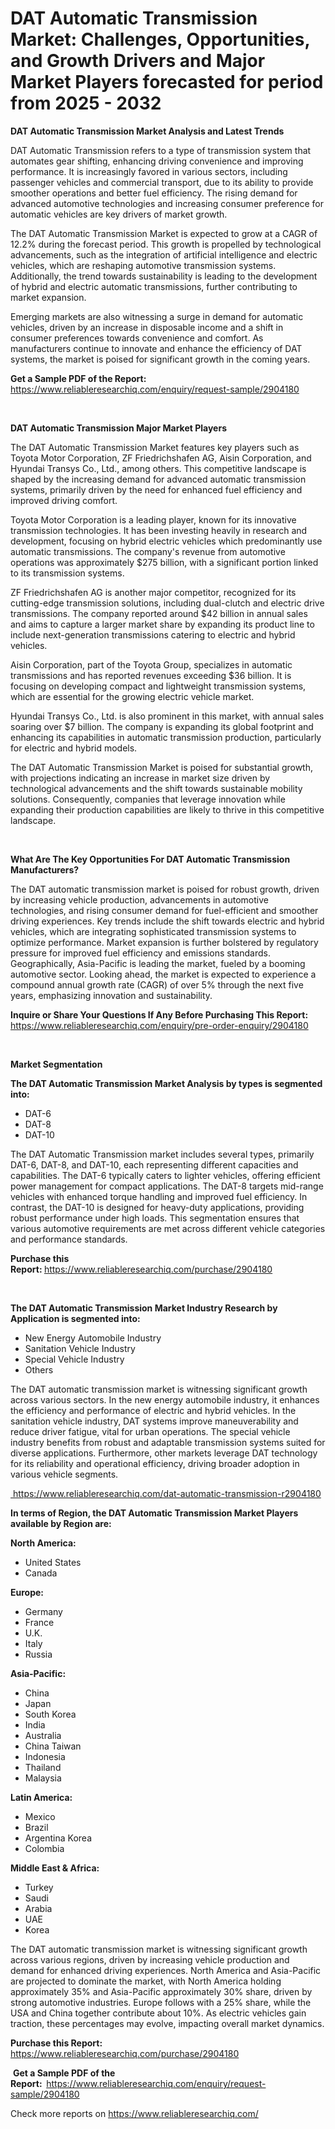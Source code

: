 <p><h1>DAT Automatic Transmission Market: Challenges, Opportunities, and Growth Drivers and Major Market Players forecasted for period from 2025 - 2032</h1></p><p><strong>DAT Automatic Transmission Market Analysis and Latest Trends</strong></p>
<p><p>DAT Automatic Transmission refers to a type of transmission system that automates gear shifting, enhancing driving convenience and improving performance. It is increasingly favored in various sectors, including passenger vehicles and commercial transport, due to its ability to provide smoother operations and better fuel efficiency. The rising demand for advanced automotive technologies and increasing consumer preference for automatic vehicles are key drivers of market growth.</p><p>The DAT Automatic Transmission Market is expected to grow at a CAGR of 12.2% during the forecast period. This growth is propelled by technological advancements, such as the integration of artificial intelligence and electric vehicles, which are reshaping automotive transmission systems. Additionally, the trend towards sustainability is leading to the development of hybrid and electric automatic transmissions, further contributing to market expansion. </p><p>Emerging markets are also witnessing a surge in demand for automatic vehicles, driven by an increase in disposable income and a shift in consumer preferences towards convenience and comfort. As manufacturers continue to innovate and enhance the efficiency of DAT systems, the market is poised for significant growth in the coming years.</p></p>
<p><strong>Get a Sample PDF of the Report:&nbsp;</strong> <a href="https://www.reliableresearchiq.com/enquiry/request-sample/2904180?utm_campaign=2180&utm_medium=2&utm_source=Github&utm_content=ia&utm_term=11032025&utm_id=dat-automatic-transmission">https://www.reliableresearchiq.com/enquiry/request-sample/2904180</a></p>
<p>&nbsp;</p>
<p><strong>DAT Automatic Transmission Major Market Players</strong></p>
<p><p>The DAT Automatic Transmission Market features key players such as Toyota Motor Corporation, ZF Friedrichshafen AG, Aisin Corporation, and Hyundai Transys Co., Ltd., among others. This competitive landscape is shaped by the increasing demand for advanced automatic transmission systems, primarily driven by the need for enhanced fuel efficiency and improved driving comfort.</p><p>Toyota Motor Corporation is a leading player, known for its innovative transmission technologies. It has been investing heavily in research and development, focusing on hybrid electric vehicles which predominantly use automatic transmissions. The company's revenue from automotive operations was approximately $275 billion, with a significant portion linked to its transmission systems.</p><p>ZF Friedrichshafen AG is another major competitor, recognized for its cutting-edge transmission solutions, including dual-clutch and electric drive transmissions. The company reported around $42 billion in annual sales and aims to capture a larger market share by expanding its product line to include next-generation transmissions catering to electric and hybrid vehicles.</p><p>Aisin Corporation, part of the Toyota Group, specializes in automatic transmissions and has reported revenues exceeding $36 billion. It is focusing on developing compact and lightweight transmission systems, which are essential for the growing electric vehicle market.</p><p>Hyundai Transys Co., Ltd. is also prominent in this market, with annual sales soaring over $7 billion. The company is expanding its global footprint and enhancing its capabilities in automatic transmission production, particularly for electric and hybrid models.</p><p>The DAT Automatic Transmission Market is poised for substantial growth, with projections indicating an increase in market size driven by technological advancements and the shift towards sustainable mobility solutions. Consequently, companies that leverage innovation while expanding their production capabilities are likely to thrive in this competitive landscape.</p></p>
<p>&nbsp;</p>
<p><strong>What Are The Key Opportunities For DAT Automatic Transmission Manufacturers?</strong></p>
<p><p>The DAT automatic transmission market is poised for robust growth, driven by increasing vehicle production, advancements in automotive technologies, and rising consumer demand for fuel-efficient and smoother driving experiences. Key trends include the shift towards electric and hybrid vehicles, which are integrating sophisticated transmission systems to optimize performance. Market expansion is further bolstered by regulatory pressure for improved fuel efficiency and emissions standards. Geographically, Asia-Pacific is leading the market, fueled by a booming automotive sector. Looking ahead, the market is expected to experience a compound annual growth rate (CAGR) of over 5% through the next five years, emphasizing innovation and sustainability.</p></p>
<p><strong>Inquire or Share Your Questions If Any Before Purchasing This Report:</strong> <a href="https://www.reliableresearchiq.com/enquiry/pre-order-enquiry/2904180?utm_campaign=2180&utm_medium=2&utm_source=Github&utm_content=ia&utm_term=11032025&utm_id=dat-automatic-transmission">https://www.reliableresearchiq.com/enquiry/pre-order-enquiry/2904180</a></p>
<p>&nbsp;</p>
<p><strong>Market Segmentation</strong></p>
<p><strong>The DAT Automatic Transmission Market Analysis by types is segmented into:</strong></p>
<p><ul><li>DAT-6</li><li>DAT-8</li><li>DAT-10</li></ul></p>
<p><p>The DAT Automatic Transmission market includes several types, primarily DAT-6, DAT-8, and DAT-10, each representing different capacities and capabilities. The DAT-6 typically caters to lighter vehicles, offering efficient power management for compact applications. The DAT-8 targets mid-range vehicles with enhanced torque handling and improved fuel efficiency. In contrast, the DAT-10 is designed for heavy-duty applications, providing robust performance under high loads. This segmentation ensures that various automotive requirements are met across different vehicle categories and performance standards.</p></p>
<p><strong>Purchase this Report:&nbsp;</strong><a href="https://www.reliableresearchiq.com/purchase/2904180?utm_campaign=2180&utm_medium=2&utm_source=Github&utm_content=ia&utm_term=11032025&utm_id=dat-automatic-transmission">https://www.reliableresearchiq.com/purchase/2904180</a></p>
<p>&nbsp;</p>
<p><strong>The DAT Automatic Transmission Market Industry Research by Application is segmented into:</strong></p>
<p><ul><li>New Energy Automobile Industry</li><li>Sanitation Vehicle Industry</li><li>Special Vehicle Industry</li><li>Others</li></ul></p>
<p><p>The DAT automatic transmission market is witnessing significant growth across various sectors. In the new energy automobile industry, it enhances the efficiency and performance of electric and hybrid vehicles. In the sanitation vehicle industry, DAT systems improve maneuverability and reduce driver fatigue, vital for urban operations. The special vehicle industry benefits from robust and adaptable transmission systems suited for diverse applications. Furthermore, other markets leverage DAT technology for its reliability and operational efficiency, driving broader adoption in various vehicle segments.</p></p>
<p><a href="https://www.reliableresearchiq.com/dat-automatic-transmission-r2904180?utm_campaign=2180&utm_medium=2&utm_source=Github&utm_content=ia&utm_term=11032025&utm_id=dat-automatic-transmission">&nbsp;https://www.reliableresearchiq.com/dat-automatic-transmission-r2904180</a></p>
<p><strong>In terms of Region, the DAT Automatic Transmission Market Players available by Region are:</strong></p>
<p>
    <p> <strong> North America: </strong>
        <ul>
            <li>United States</li>
            <li>Canada</li>
        </ul>
        </p> 
    <p> <strong> Europe: </strong>
        <ul>
            <li>Germany</li>
            <li>France</li>
            <li>U.K.</li>
            <li>Italy</li>
            <li>Russia</li>
        </ul>
        </p> 
    <p> <strong> Asia-Pacific: </strong>
        <ul>
            <li>China</li>
            <li>Japan</li>
            <li>South Korea</li>
            <li>India</li>
            <li>Australia</li>
            <li>China Taiwan</li>
            <li>Indonesia</li>
            <li>Thailand</li>
            <li>Malaysia</li>
        </ul>
        </p> 
    <p> <strong> Latin America: </strong>
        <ul>
            <li>Mexico</li>
            <li>Brazil</li>
            <li>Argentina Korea</li>
            <li>Colombia</li>
        </ul>
        </p> 
    <p> <strong> Middle East & Africa: </strong>
        <ul>
            <li>Turkey</li>
            <li>Saudi</li>
            <li>Arabia</li>
            <li>UAE</li>
            <li>Korea</li>
        </ul>
    </p>
    </p>
<p><p>The DAT automatic transmission market is witnessing significant growth across various regions, driven by increasing vehicle production and demand for enhanced driving experiences. North America and Asia-Pacific are projected to dominate the market, with North America holding approximately 35% and Asia-Pacific approximately 30% share, driven by strong automotive industries. Europe follows with a 25% share, while the USA and China together contribute about 10%. As electric vehicles gain traction, these percentages may evolve, impacting overall market dynamics.</p></p>
<p><strong>Purchase this Report: </strong><a href="https://www.reliableresearchiq.com/purchase/2904180?utm_campaign=2180&utm_medium=2&utm_source=Github&utm_content=ia&utm_term=11032025&utm_id=dat-automatic-transmission">https://www.reliableresearchiq.com/purchase/2904180</a></p>
<p>&nbsp;<strong>Get a Sample PDF of the Report:&nbsp;&nbsp;</strong><a href="https://www.reliableresearchiq.com/enquiry/request-sample/2904180?utm_campaign=2180&utm_medium=2&utm_source=Github&utm_content=ia&utm_term=11032025&utm_id=dat-automatic-transmission">https://www.reliableresearchiq.com/enquiry/request-sample/2904180</a></p>
<p><strong></strong></p>
<p>Check more reports on <a href="https://www.reliableresearchiq.com/?utm_campaign=2180&utm_medium=2&utm_source=Github&utm_content=ia&utm_term=11032025&utm_id=dat-automatic-transmission">https://www.reliableresearchiq.com/</a></p>